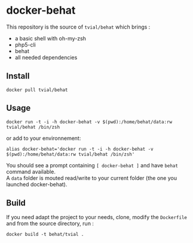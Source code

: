 docker-behat
============

This repository is the source of `tvial/behat` which brings :  
- a basic shell with oh-my-zsh  
- php5-cli  
- behat  
- all needed dependencies  

## Install

    docker pull tvial/behat

## Usage

    docker run -t -i -h docker-behat -v $(pwd):/home/behat/data:rw tvial/behat /bin/zsh

or add to your environnement:  

    alias docker-behat='docker run -t -i -h docker-behat -v $(pwd):/home/behat/data:rw tvial/behat /bin/zsh'

You should see a prompt containing `[ docker-behat ]` and have `behat` command available.  
A `data` folder is mouted read/write to your current folder (the one you launched docker-behat).  

## Build

If you need adapt the project to your needs, clone, modify the `Dockerfile` and from the source directory, run :

    docker build -t behat/tvial .